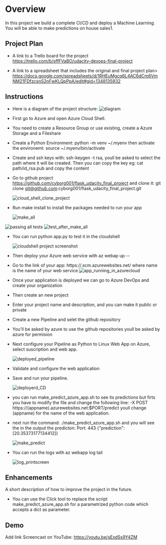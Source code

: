 # Overview

In this project we build a complete CI/CD and deploy a Machine Learning.
You will be able to make predictions on house sales1.





## Project Plan

* A link to a Trello board for the project
https://trello.com/b/sffFVaBO/udacity-devops-final-project

* A link to a spreadsheet that includes the original and final project plan>
https://docs.google.com/spreadsheets/d/1RHEuMgcq6L4AC6dCm6VmNM21FDfzcsnS2nFwKLQpPpA/edit#gid=1348135932

## Instructions
- Here is a diagram of the project structure:
  ![diagram](https://user-images.githubusercontent.com/27867802/183272195-70493040-71d4-439d-977a-6c122aebfeae.png)
- First go to Azure and open Azure Cloud Shell.
- You need to create a Resource Group or use existing, create a Azure Storage and a Fileshare
- Create a Python Environment: python -m venv ~/.myenv then activate the environemt:
  source ~/.myenv/bin/activate
- Create and ssh keys with: ssh-keygen -t rsa, youll be asked to select the path where it will be created.
  Then you can copy the key eg: cat path/id_rsa.pub and copy the content
- Go to github project https://github.com/cyborg001/flask_udacity_final_project and clone it:
  git clone git@github.com:cyborg001/flask_udacity_final_project.git
  
  ![cloud_shell_clone_project](https://user-images.githubusercontent.com/27867802/184059501-2e9ca30c-01c3-49a7-8a0c-ddad0896b8ea.png)

- Run make install to install the packages needed to run your app

  ![make_all](https://user-images.githubusercontent.com/27867802/184061502-332fbaec-aba3-4f84-aaa0-b669d692fe7e.png)


 ![passing all tests](https://user-images.githubusercontent.com/27867802/183272027-ef006992-9750-439a-a989-2696a4b946aa.png)
  ![test_after_make_all](https://user-images.githubusercontent.com/27867802/183272036-b8483f4e-7d59-4fe8-a8b3-0e7d61e01507.png)

- You can run python app.py to test it in the cloudshell

  ![cloudshell project screenshot](https://user-images.githubusercontent.com/27867802/183272044-7c055d0e-1412-4a99-8ddb-bf1916fcc220.png)

- Then deploy your Azure web service with az webap up --<name>
- Go to the link of your app: https://<name>.scm.azurewebsites.net/ where name is the name of your web service
  ![app_running_in_azurecloud](https://user-images.githubusercontent.com/27867802/183272062-a1d3b9c4-1345-4eb8-9779-17c28ef34965.png)

- Once your application is deployed we can go to Azure DevOps and create your organization
- Then create an new project
- Enter your project name and description, and you can make it public or private
- Create a new Pipeline and selet the github repository
- You'll be asked by azure to use the github repositories youll be asked by azure for permision
- Next configure your Pipeline as Python to Linux Web App on Azure, select suscription and web app.

  ![deployed_pipeline](https://user-images.githubusercontent.com/27867802/183272082-e8c9aa64-602d-408b-a4d4-a65cf7665d8c.png)

- Validate and configure the web application
- Save and run your pipeline.

  ![deployerd_CD](https://user-images.githubusercontent.com/27867802/183272090-51046418-8820-4e95-a841-971621452f58.png)

- you can run make_predict_azure_app.sh to see its predictions but firts you have to modify the file and change
  the following line:  -X POST https://(appname).azurewebsites.net:$PORT/predict youll change (appname) for the name
  of the web application.
- next run the command:
  ./make_predict_azure_app.sh
  and you will see the in the output the predicton:
        Port: 443
        {"prediction":[20.35373177134412]}

  ![make_predict](https://user-images.githubusercontent.com/27867802/183272094-e7509a84-8f3f-44cf-ad15-259f3cc93d2e.png)

- You can run the logs with
  az webapp log tail

  ![log_printscreen](https://user-images.githubusercontent.com/27867802/183272098-f79f33df-5c51-4e7b-b35e-368c5e39f940.png)



## Enhancements

A short description of how to improve the project in the future.

- You can use the Click tool to replace the script make_predict_azure_app.sh for a parametrized python code
  which accepts a dict as parameter.

## Demo 

Add link Screencast on YouTube:
https://youtu.be/sExdSs9Y4ZM


